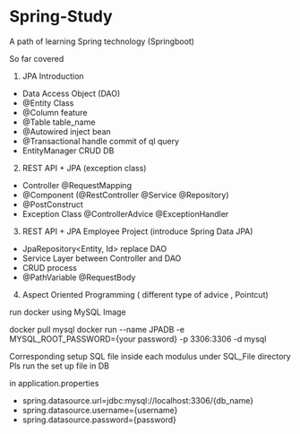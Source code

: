 # Spring-Study

A path of learning Spring technology (Springboot)

So far covered
1. JPA Introduction
  - Data Access Object (DAO)
  - @Entity         Class
  - @Column         feature
  - @Table          table_name
  - @Autowired      inject bean
  - @Transactional  handle commit of ql query
  - EntityManager   CRUD DB
2. REST API + JPA (exception class)
  - Controller @RequestMapping
  - @Component (@RestController @Service @Repository)
  - @PostConstruct
  - Exception Class @ControllerAdvice @ExceptionHandler
3. REST API + JPA Employee Project (introduce Spring Data JPA)
  - JpaRepository<Entity, Id> replace DAO
  - Service Layer between Controller and DAO
  - CRUD process
  - @PathVariable @RequestBody
4. Aspect Oriented Programming ( different type of advice , Pointcut)

run docker using MySQL Image 

docker pull mysql
docker run --name JPADB -e MYSQL_ROOT_PASSWORD={your password} -p 3306:3306 -d mysql

Corresponding setup SQL file inside each modulus under SQL_File directory
Pls run the set up file in DB 

in application.properties
- spring.datasource.url=jdbc:mysql://localhost:3306/{db_name}
- spring.datasource.username={username}
- spring.datasource.password={password}
